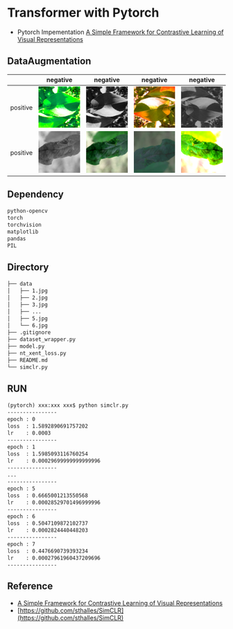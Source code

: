 # Transformer with Pytorch

* Pytorch Impementation [A Simple Framework for Contrastive Learning of Visual Representations](https://arxiv.org/abs/2002.05709)

## DataAugmentation

|   |  negative |  negative |  negative | negative  |
|---|---|---|---|---|
|  positive |  ![6](source/positive/6.png) |  ![7](source/positive/7.png) |  ![8](source/positive/8.png) |  ![9](source/positive/9.png) |
|  positive |  ![1](source/positive/1.png) |  ![2](source/positive/2.png) |  ![3](source/positive/3.png) |  ![4](source/positive/4.png) |

## Dependency

```
python-opencv
torch
torchvision
matplotlib
pandas
PIL
```

## Directory
```
├── data
│   ├── 1.jpg
│   ├── 2.jpg
│   ├── 3.jpg
│   ├── ...
│   ├── 5.jpg
│   └── 6.jpg
├── .gitignore
├── dataset_wrapper.py
├── model.py
├── nt_xent_loss.py
├── README.md
└── simclr.py
```

## RUN

```
(pytorch) xxx:xxx xxx$ python simclr.py 
----------------
epoch : 0
loss  : 1.5892890691757202
lr    : 0.0003
----------------
epoch : 1
loss  : 1.5985093116760254
lr    : 0.00029699999999999996
----------------
...
----------------
epoch : 5
loss  : 0.6665001213550568
lr    : 0.00028529701496999996
----------------
epoch : 6
loss  : 0.5047109872102737
lr    : 0.0002824440448203
----------------
epoch : 7
loss  : 0.4476690739393234
lr    : 0.00027961960437209696
----------------
```

## Reference 

* [A Simple Framework for Contrastive Learning of Visual Representations](https://arxiv.org/abs/2002.05709)
* [https://github.com/sthalles/SimCLR](https://github.com/sthalles/SimCLR)